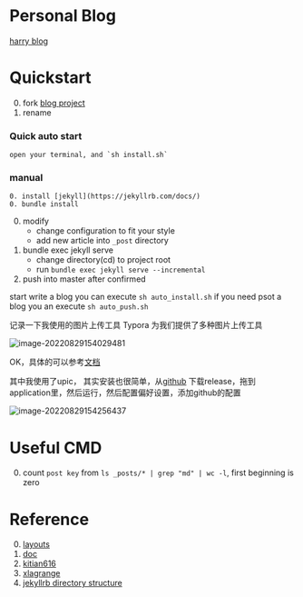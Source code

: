 # Personal Blog
[harry blog](https://haoxiansen.github.io)

# Quickstart
0. fork [blog project](https://github.com/HaoXianSen/HaoXianSen.github.io)
0. rename
### Quick auto start
    open your terminal, and `sh install.sh`
### manual
    0. install [jekyll](https://jekyllrb.com/docs/)
    0. bundle install
0. modify
   - change configuration to fit your style
   - add new article into `_post` directory
0. bundle exec jekyll serve
    - change directory(cd) to project root
    - run `bundle exec jekyll serve --incremental`
0. push into master after confirmed

start write a blog you can execute  ``` sh auto_install.sh ```
if you need psot a blog you an execute ``` sh auto_push.sh ```

记录一下我使用的图片上传工具
Typora 为我们提供了多种图片上传工具

![image-20220829154029481](https://cdn.jsdelivr.net/gh/HaoXianSen/HaoXianSen.github.io@master/screenshots/image-20220829154029481.png)

OK，具体的可以参考[文档](https://support.typora.io/Upload-Image/)

其中我使用了upic， 其实安装也很简单，从[github](https://github.com/gee1k/uPic) 下载release，拖到application里，然后运行，然后配置偏好设置，添加github的配置

![image-20220829154256437](https://cdn.jsdelivr.net/gh/HaoXianSen/HaoXianSen.github.io@master/screenshots/image-20220829154256437.png)

# Useful CMD

0. count `post key` from `ls _posts/* | grep "md" | wc -l`, first beginning is zero

# Reference
0. [layouts](https://tianqi.name/jekyll-TeXt-theme/docs/zh/layouts#aside)
0. [doc](https://tianqi.name/jekyll-TeXt-theme/docs/zh/quick-start)
0. [kitian616](https://github.com/kitian616/kitian616.github.io)
0. [xlagrange](https://github.com/XLagrange/xlagrange.github.io)
0. [jekyllrb directory structure](https://jekyllrb.com/docs/structure/)
